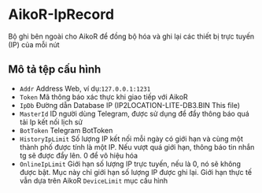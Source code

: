 # AikoR-IpRecord
Bộ ghi bên ngoài cho AikoR để đồng bộ hóa và ghi lại các thiết bị trực tuyến (IP) của mỗi nút
## Mô tả tệp cấu hình
- `Addr` Address Web, ví dụ:`127.0.0.1:1231`
- `Token` Mã thông báo xác thực khi giao tiếp với AikoR
- `IpDb` Đường dẫn Database IP (IP2LOCATION-LITE-DB3.BIN This file)
- `MasterId` ID người dùng Telegram, được sử dụng để đẩy thông báo quá tải Ip kết nối lịch sử
- `BotToken` Telegram BotToken
- `HistoryIpLimit` Số lượng IP kết nối mỗi ngày có giới hạn và cùng một thành phố được tính là một IP. Nếu vượt quá giới hạn, thông báo tin nhắn tg sẽ được đẩy lên. 0 để vô hiệu hóa
- `OnlineIpLimit` Giới hạn số lượng IP trực tuyến, nếu là 0, nó sẽ không được bật. Mục này chỉ giới hạn số lượng IP được ghi lại. Giới hạn thực tế vẫn dựa trên AikoR `DeviceLimit` mục cấu hình
